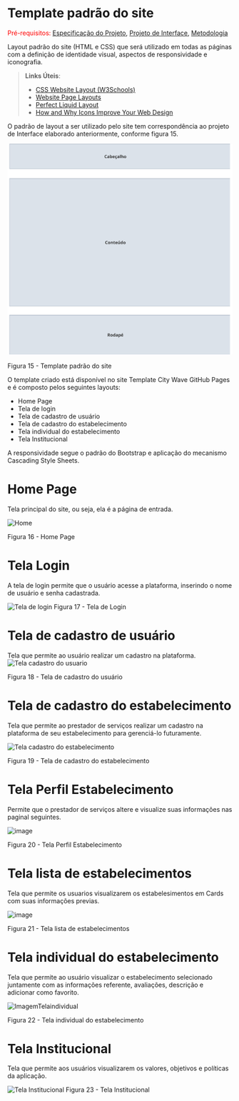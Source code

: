 # Template padrão do site

<span style="color:red">Pré-requisitos: <a href="2-Especificação do Projeto.md"> Especificação do Projeto</a></span>, <a href="3-Projeto de Interface.md"> Projeto de Interface</a>, <a href="4-Metodologia.md"> Metodologia</a>

Layout padrão do site (HTML e CSS) que será utilizado em todas as páginas com a definição de identidade visual, aspectos de responsividade e iconografia.

> **Links Úteis**:
>
> - [CSS Website Layout (W3Schools)](https://www.w3schools.com/css/css_website_layout.asp)
> - [Website Page Layouts](http://www.cellbiol.com/bioinformatics_web_development/chapter-3-your-first-web-page-learning-html-and-css/website-page-layouts/)
> - [Perfect Liquid Layout](https://matthewjamestaylor.com/perfect-liquid-layouts)
> - [How and Why Icons Improve Your Web Design](https://usabilla.com/blog/how-and-why-icons-improve-you-web-design/)

O padrão de layout a ser utilizado pelo site tem correspondência ao projeto de Interface elaborado anteriormente, conforme figura 15.

![Figura 15 - Template padrão do site](img/estrutura.png)

Figura 15 - Template padrão do site

O template criado está disponível no site Template City Wave GitHub Pages e é composto pelos seguintes layouts:
- Home Page
- Tela de login
- Tela de cadastro de usuário
- Tela de cadastro do estabelecimento
- Tela individual do estabelecimento
- Tela Institucional

A responsividade segue o padrão do Bootstrap e aplicação do mecanismo Cascading Style Sheets.

# Home Page

Tela principal do site, ou seja, ela é a página de entrada.

![Home](https://github.com/ICEI-PUC-Minas-PMV-ADS/pmv-ads-2023-1-e1-proj-web-t17-time1-proj-citywave/assets/127361540/08b63990-1fd5-4986-838e-e12925a30718)

Figura 16 - Home Page

# Tela Login

A tela de login permite que o usuário acesse a plataforma, inserindo o nome de usuário e senha cadastrada.

![Tela de login](https://github.com/ICEI-PUC-Minas-PMV-ADS/pmv-ads-2023-1-e1-proj-web-t17-time1-proj-citywave/assets/127361540/b2c2d886-ade6-47dd-9720-0d971d1f2e5e)
Figura 17 - Tela de Login

# Tela de cadastro de usuário
Tela que permite ao usuário realizar um cadastro na plataforma.
![Tela cadastro do usuario](https://github.com/ICEI-PUC-Minas-PMV-ADS/pmv-ads-2023-1-e1-proj-web-t17-time1-proj-citywave/assets/127361540/d3d663f7-7485-4df4-abbd-867f6d8d9b4e)

Figura 18 - Tela de cadastro do usuário

# Tela de cadastro do estabelecimento
Tela que permite ao prestador de serviços realizar um cadastro na plataforma de seu estabelecimento para gerenciá-lo futuramente.

![Tela cadastro do estabelecimento](https://github.com/ICEI-PUC-Minas-PMV-ADS/pmv-ads-2023-1-e1-proj-web-t17-time1-proj-citywave/assets/127361540/3dd46f7b-b11e-47c4-b62a-c24edbb06470)

Figura 19 - Tela de cadastro do estabelecimento

# Tela Perfil Estabelecimento
Permite que o prestador de serviços altere e visualize suas informações nas paginal seguintes.

![image](https://github.com/ICEI-PUC-Minas-PMV-ADS/pmv-ads-2023-1-e1-proj-web-t17-time1-proj-citywave/assets/127361540/f0328e41-a480-4840-8d2e-6af465a7112e)

Figura 20 - Tela Perfil Estabelecimento

# Tela lista de estabelecimentos

Tela que permite os usuarios visualizarem os estabelesimentos em Cards com suas informações previas.

![image](https://github.com/ICEI-PUC-Minas-PMV-ADS/pmv-ads-2023-1-e1-proj-web-t17-time1-proj-citywave/assets/127361540/b50555aa-2a0f-456d-92c7-a3504eeb5f0c)

Figura 21 - Tela lista de estabelecimentos

# Tela individual do estabelecimento

Tela que permite ao usuário visualizar o estabelecimento selecionado juntamente com as informações referente, avaliações, descrição e adicionar como favorito.


![ImagemTelaindividual](https://github.com/ICEI-PUC-Minas-PMV-ADS/pmv-ads-2023-1-e1-proj-web-t17-time1-proj-citywave/assets/127361540/6539a3a5-1d12-4443-b838-f85679bc4d7a)

Figura 22 - Tela individual do estabelecimento

# Tela Institucional

Tela que permite aos usuários visualizarem os valores, objetivos e políticas da aplicação.

![Tela Institucional](https://github.com/ICEI-PUC-Minas-PMV-ADS/pmv-ads-2023-1-e1-proj-web-t17-time1-proj-citywave/assets/127361540/5aaec852-f071-43d4-9d59-fc5727e5d131)
Figura 23 - Tela Institucional
